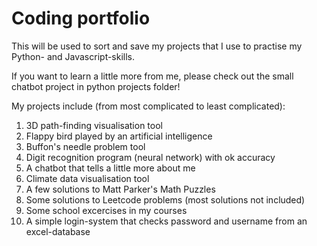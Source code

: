 # Coding portfolio
This will be used to sort and save my projects that I use to practise my Python- and Javascript-skills.

If you want to learn a little more from me, please check out the small chatbot project in python projects folder!

My projects include (from most complicated to least complicated):
1. 3D path-finding visualisation tool
2. Flappy bird played by an artificial intelligence
3. Buffon's needle problem tool
4. Digit recognition program (neural network) with ok accuracy
5. A chatbot that tells a little more about me
6. Climate data visualisation tool
7. A few solutions to Matt Parker's Math Puzzles
8. Some solutions to Leetcode problems (most solutions not included)
9. Some school excercises in my courses
10. A simple login-system that checks password and username from an excel-database
